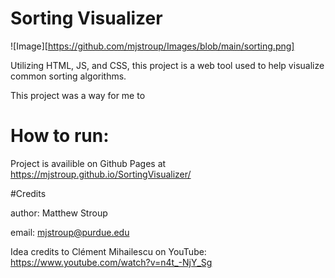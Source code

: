# Sorting Visualizer

![Image][https://github.com/mjstroup/Images/blob/main/sorting.png]

Utilizing HTML, JS, and CSS, this project is a web tool used to help visualize common sorting algorithms.

This project was a way for me to 

# How to run:

Project is availible on Github Pages at https://mjstroup.github.io/SortingVisualizer/

#Credits

author: Matthew Stroup

email: mjstroup@purdue.edu

Idea credits to Clément Mihailescu on YouTube: https://www.youtube.com/watch?v=n4t_-NjY_Sg
